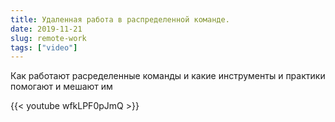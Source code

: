 ```yaml
---
title: Удаленная работа в распределенной команде. 
date: 2019-11-21
slug: remote-work 
tags: ["video"]
---
```


Как работают расределенные команды и какие инструменты и практики помогают и мешают им

{{< youtube wfkLPF0pJmQ >}}

